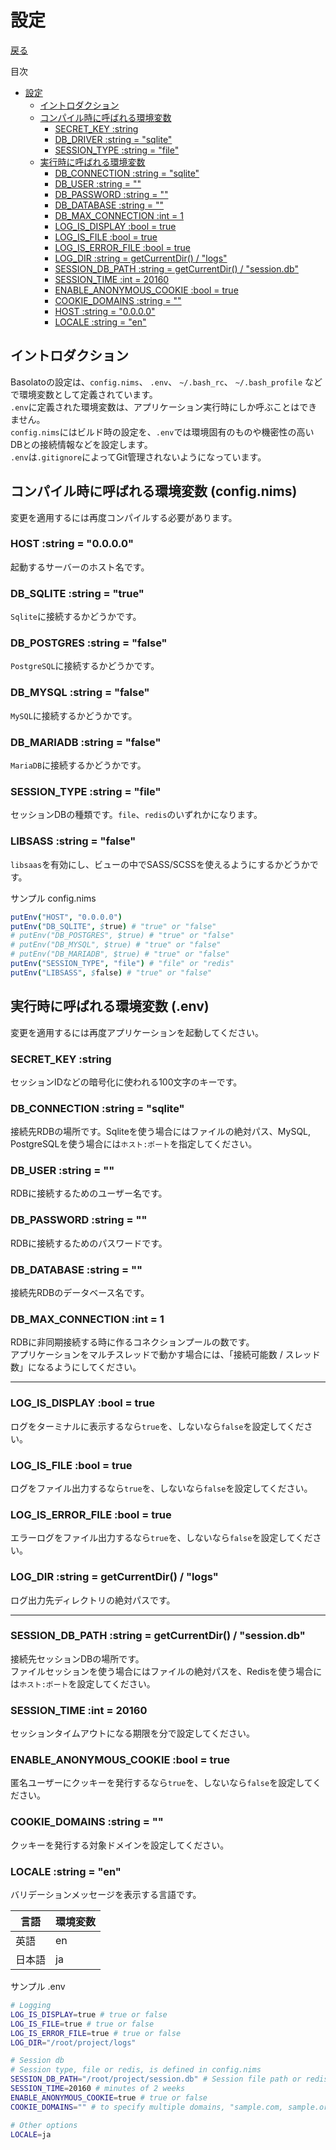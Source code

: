設定
===
[戻る](../../README.md)

目次
<!--ts-->
   * [設定](#設定)
      * [イントロダクション](#イントロダクション)
      * [コンパイル時に呼ばれる環境変数](#コンパイル時に呼ばれる環境変数)
         * [SECRET_KEY :string](#secret_key-string)
         * [DB_DRIVER :string = "sqlite"](#db_driver-string--sqlite)
         * [SESSION_TYPE :string = "file"](#session_type-string--file)
      * [実行時に呼ばれる環境変数](#実行時に呼ばれる環境変数)
         * [DB_CONNECTION :string = "sqlite"](#db_connection-string--sqlite)
         * [DB_USER :string = ""](#db_user-string--)
         * [DB_PASSWORD :string = ""](#db_password-string--)
         * [DB_DATABASE :string = ""](#db_database-string--)
         * [DB_MAX_CONNECTION :int = 1](#db_max_connection-int--1)
         * [LOG_IS_DISPLAY :bool = true](#log_is_display-bool--true)
         * [LOG_IS_FILE :bool = true](#log_is_file-bool--true)
         * [LOG_IS_ERROR_FILE :bool = true](#log_is_error_file-bool--true)
         * [LOG_DIR :string = getCurrentDir() / "logs"](#log_dir-string--getcurrentdir--logs)
         * [SESSION_DB_PATH :string = getCurrentDir() / "session.db"](#session_db_path-string--getcurrentdir--sessiondb)
         * [SESSION_TIME :int = 20160](#session_time-int--20160)
         * [ENABLE_ANONYMOUS_COOKIE :bool = true](#enable_anonymous_cookie-bool--true)
         * [COOKIE_DOMAINS :string = ""](#cookie_domains-string--)
         * [HOST :string = "0.0.0.0"](#host-string--0000)
         * [LOCALE :string = "en"](#locale-string--en)

<!-- Added by: root, at: Wed Jun 15 11:35:46 UTC 2022 -->

<!--te-->

## イントロダクション
Basolatoの設定は、`config.nims`、 `.env`、 `~/.bash_rc`、 `~/.bash_profile` などで環境変数として定義されています。  
`.env`に定義された環境変数は、アプリケーション実行時にしか呼ぶことはできません。  
`config.nims`にはビルド時の設定を、`.env`では環境固有のものや機密性の高いDBとの接続情報などを設定します。  
`.env`は`.gitignore`によってGit管理されないようになっています。

## コンパイル時に呼ばれる環境変数 (config.nims)
変更を適用するには再度コンパイルする必要があります。

### HOST :string = "0.0.0.0"
起動するサーバーのホスト名です。

### DB_SQLITE :string = "true"
`Sqlite`に接続するかどうかです。

### DB_POSTGRES :string = "false"
`PostgreSQL`に接続するかどうかです。

### DB_MYSQL :string = "false"
`MySQL`に接続するかどうかです。

### DB_MARIADB :string = "false"
`MariaDB`に接続するかどうかです。

### SESSION_TYPE :string = "file"
セッションDBの種類です。`file`、`redis`のいずれかになります。

### LIBSASS :string = "false"
`libsaas`を有効にし、ビューの中でSASS/SCSSを使えるようにするかどうかです。

サンプル config.nims
```nim
putEnv("HOST", "0.0.0.0")
putEnv("DB_SQLITE", $true) # "true" or "false"
# putEnv("DB_POSTGRES", $true) # "true" or "false"
# putEnv("DB_MYSQL", $true) # "true" or "false"
# putEnv("DB_MARIADB", $true) # "true" or "false"
putEnv("SESSION_TYPE", "file") # "file" or "redis"
putEnv("LIBSASS", $false) # "true" or "false"
```

## 実行時に呼ばれる環境変数 (.env)
変更を適用するには再度アプリケーションを起動してください。

### SECRET_KEY :string
セッションIDなどの暗号化に使われる100文字のキーです。

### DB_CONNECTION :string = "sqlite"
接続先RDBの場所です。Sqliteを使う場合にはファイルの絶対パス、MySQL, PostgreSQLを使う場合には`ホスト:ポート`を指定してください。

### DB_USER :string = ""
RDBに接続するためのユーザー名です。

### DB_PASSWORD :string = ""
RDBに接続するためのパスワードです。

### DB_DATABASE :string = ""
接続先RDBのデータベース名です。

### DB_MAX_CONNECTION :int = 1
RDBに非同期接続する時に作るコネクションプールの数です。  
アプリケーションをマルチスレッドで動かす場合には、「接続可能数 / スレッド数」になるようにしてください。

---

### LOG_IS_DISPLAY :bool = true
ログをターミナルに表示するなら`true`を、しないなら`false`を設定してください。

### LOG_IS_FILE :bool = true
ログをファイル出力するなら`true`を、しないなら`false`を設定してください。

### LOG_IS_ERROR_FILE :bool = true
エラーログをファイル出力するなら`true`を、しないなら`false`を設定してください。

### LOG_DIR :string = getCurrentDir() / "logs"
ログ出力先ディレクトリの絶対パスです。

---

### SESSION_DB_PATH :string = getCurrentDir() / "session.db"
接続先セッションDBの場所です。  
ファイルセッションを使う場合にはファイルの絶対パスを、Redisを使う場合には`ホスト:ポート`を設定してください。

### SESSION_TIME :int = 20160
セッションタイムアウトになる期限を分で設定してください。

### ENABLE_ANONYMOUS_COOKIE :bool = true
匿名ユーザーにクッキーを発行するなら`true`を、しないなら`false`を設定してください。

### COOKIE_DOMAINS :string = ""
クッキーを発行する対象ドメインを設定してください。

### LOCALE :string = "en"
バリデーションメッセージを表示する言語です。

|言語|環境変数|
|---|---|
|英語|en|
|日本語|ja|

サンプル .env
```sh
# Logging
LOG_IS_DISPLAY=true # true or false
LOG_IS_FILE=true # true or false
LOG_IS_ERROR_FILE=true # true or false
LOG_DIR="/root/project/logs"

# Session db
# Session type, file or redis, is defined in config.nims
SESSION_DB_PATH="/root/project/session.db" # Session file path or redis host:port. ex:"127.0.0.1:6379"
SESSION_TIME=20160 # minutes of 2 weeks
ENABLE_ANONYMOUS_COOKIE=true # true or false
COOKIE_DOMAINS="" # to specify multiple domains, "sample.com, sample.org"

# Other options
LOCALE=ja
```
